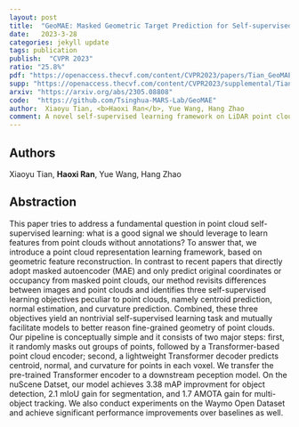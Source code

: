 ```yaml
---
layout: post
title:  "GeoMAE: Masked Geometric Target Prediction for Self-supervised Point Cloud Pre-Training"
date:   2023-3-28
categories: jekyll update
tags: publication
publish:  "CVPR 2023"
ratio: "25.8%"
pdf: "https://openaccess.thecvf.com/content/CVPR2023/papers/Tian_GeoMAE_Masked_Geometric_Target_Prediction_for_Self-Supervised_Point_Cloud_Pre-Training_CVPR_2023_paper.pdf"
supp: "https://openaccess.thecvf.com/content/CVPR2023/supplemental/Tian_GeoMAE_Masked_Geometric_CVPR_2023_supplemental.pdf"
arxiv: "https://arxiv.org/abs/2305.08808"
code:  "https://github.com/Tsinghua-MARS-Lab/GeoMAE"
author:  Xiaoyu Tian, <b>Haoxi Ran</b>, Yue Wang, Hang Zhao
comment: A novel self-supervised learning framework on LiDAR point clouds, based on geometric feature reconstruction
---
```


## Authors
Xiaoyu Tian, **Haoxi Ran**, Yue Wang, Hang Zhao

## Abstraction
This paper tries to address a fundamental question in point cloud self-supervised learning: what is a good signal we should leverage to learn features from point clouds without annotations? 
To answer that, we introduce a point cloud representation learning framework, based on geometric feature reconstruction. 
In contrast to recent papers that directly adopt masked autoencoder (MAE) and only predict original coordinates or occupancy from masked point clouds, our method revisits differences between images and point clouds and identifies three self-supervised learning objectives peculiar to point clouds, namely centroid prediction, normal estimation, and curvature prediction. 
Combined, these three objectives yield an nontrivial self-supervised learning task and mutually facilitate models to better reason fine-grained geometry of point clouds. 
Our pipeline is conceptually simple and it consists of two major steps: 
first, it randomly masks out groups of points, followed by a Transformer-based point cloud encoder; 
second, a lightweight Transformer decoder predicts centroid, normal, and curvature for points in each voxel. 
We transfer the pre-trained Transformer encoder to a downstream peception model. 
On the nuScene Datset, our model achieves 3.38 mAP improvment for object detection, 2.1 mIoU gain for segmentation, and 1.7 AMOTA gain for multi-object tracking. 
We also conduct experiments on the Waymo Open Dataset and achieve significant performance improvements over baselines as well.